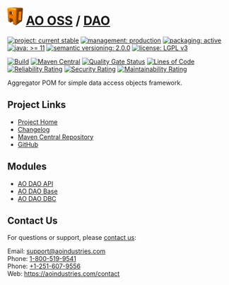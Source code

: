 # [<img src="ao-logo.png" alt="AO Logo" width="35" height="40">](https://github.com/ao-apps) [AO OSS](https://github.com/ao-apps/ao-oss) / [DAO](https://github.com/ao-apps/ao-dao)

[![project: current stable](https://oss.aoapps.com/ao-badges/project-current-stable.svg)](https://aoindustries.com/life-cycle#project-current-stable)
[![management: production](https://oss.aoapps.com/ao-badges/management-production.svg)](https://aoindustries.com/life-cycle#management-production)
[![packaging: active](https://oss.aoapps.com/ao-badges/packaging-active.svg)](https://aoindustries.com/life-cycle#packaging-active)  
[![java: &gt;= 11](https://oss.aoapps.com/ao-badges/java-11.svg)](https://docs.oracle.com/en/java/javase/11/)
[![semantic versioning: 2.0.0](https://oss.aoapps.com/ao-badges/semver-2.0.0.svg)](http://semver.org/spec/v2.0.0.html)
[![license: LGPL v3](https://oss.aoapps.com/ao-badges/license-lgpl-3.0.svg)](https://www.gnu.org/licenses/lgpl-3.0)

[![Build](https://github.com/ao-apps/ao-dao/workflows/Build/badge.svg?branch=master)](https://github.com/ao-apps/ao-dao/actions?query=workflow%3ABuild)
[![Maven Central](https://maven-badges.herokuapp.com/maven-central/com.aoapps/ao-dao/badge.svg)](https://maven-badges.herokuapp.com/maven-central/com.aoapps/ao-dao)
[![Quality Gate Status](https://sonarcloud.io/api/project_badges/measure?branch=master&project=com.aoapps%3Aao-dao&metric=alert_status)](https://sonarcloud.io/dashboard?branch=master&id=com.aoapps%3Aao-dao)
[![Lines of Code](https://sonarcloud.io/api/project_badges/measure?branch=master&project=com.aoapps%3Aao-dao&metric=ncloc)](https://sonarcloud.io/component_measures?branch=master&id=com.aoapps%3Aao-dao&metric=ncloc)  
[![Reliability Rating](https://sonarcloud.io/api/project_badges/measure?branch=master&project=com.aoapps%3Aao-dao&metric=reliability_rating)](https://sonarcloud.io/component_measures?branch=master&id=com.aoapps%3Aao-dao&metric=Reliability)
[![Security Rating](https://sonarcloud.io/api/project_badges/measure?branch=master&project=com.aoapps%3Aao-dao&metric=security_rating)](https://sonarcloud.io/component_measures?branch=master&id=com.aoapps%3Aao-dao&metric=Security)
[![Maintainability Rating](https://sonarcloud.io/api/project_badges/measure?branch=master&project=com.aoapps%3Aao-dao&metric=sqale_rating)](https://sonarcloud.io/component_measures?branch=master&id=com.aoapps%3Aao-dao&metric=Maintainability)

Aggregator POM for simple data access objects framework.

## Project Links
* [Project Home](https://oss.aoapps.com/dao/)
* [Changelog](https://oss.aoapps.com/dao/changelog)
* [Maven Central Repository](https://central.sonatype.com/artifact/com.aoapps/ao-dao)
* [GitHub](https://github.com/ao-apps/ao-dao)

## Modules
* [AO DAO API](https://github.com/ao-apps/ao-dao-api)
* [AO DAO Base](https://github.com/ao-apps/ao-dao-base)
* [AO DAO DBC](https://github.com/ao-apps/ao-dao-dbc)

## Contact Us
For questions or support, please [contact us](https://aoindustries.com/contact):

Email: [support@aoindustries.com](mailto:support@aoindustries.com)  
Phone: [1-800-519-9541](tel:1-800-519-9541)  
Phone: [+1-251-607-9556](tel:+1-251-607-9556)  
Web: https://aoindustries.com/contact

